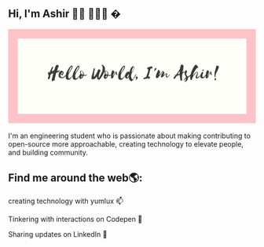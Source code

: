<h2> Hi, I'm Ashir 👋🏾 👩🏾‍💻 �</h2>

<img src="1.png">

I'm an engineering student who is passionate about making contributing to open-source more approachable, creating technology to elevate
people, and building community. 

<h2>Find me around the web🌎:</h2> 

creating technology with yumlux   📫 

Tinkering with interactions on Codepen 🏓

Sharing updates on LinkedIn 💼
<!--

